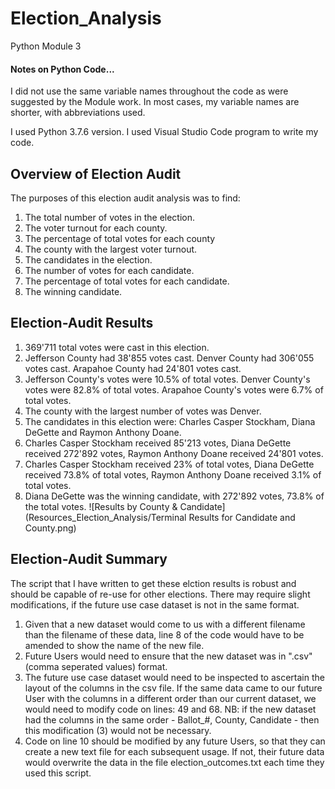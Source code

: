 # Election_Analysis
Python Module 3

#### Notes on Python Code...
I did not use the same variable names throughout the code as were suggested by the Module work.  In most cases, my variable names are shorter, with abbreviations used.

I used Python 3.7.6 version. 
I used Visual Studio Code program to write my code.

## Overview of Election Audit 
The purposes of this election audit analysis was to find:
1. The total number of votes in the election.
2. The voter turnout for each county.
3. The percentage of total votes for each county
4. The county with the largest voter turnout.
5. The candidates in the election.
6. The number of votes for each candidate.
7. The percentage of total votes for each candidate.
8. The winning candidate.

## Election-Audit Results
1. 369'711 total votes were cast in this election.
2. Jefferson County had 38'855 votes cast.
Denver County had 306'055 votes cast.
Arapahoe County had 24'801 votes cast.
3. Jefferson County's votes were 10.5% of total votes.
Denver County's votes were 82.8% of total votes.
Arapahoe County's votes were 6.7% of total votes.
4. The county with the largest number of votes was Denver.
5. The candidates in this election were: Charles Casper Stockham, Diana DeGette and Raymon Anthony Doane.
6. Charles Casper Stockham received 85'213 votes, 
Diana DeGette received 272'892 votes,
Raymon Anthony Doane received 24'801 votes.
7. Charles Casper Stockham received 23% of total votes, 
Diana DeGette received 73.8% of total votes,
Raymon Anthony Doane received 3.1% of total votes.
8. Diana DeGette was the winning candidate, with 272'892 votes, 73.8% of the total votes.
![Results by County & Candidate](Resources_Election_Analysis/Terminal Results for Candidate and County.png)

## Election-Audit Summary
The script that I have written to get these elction results is robust and should be capable of re-use for other elections.  There may require slight modifications, if the future use case dataset is not in the same format.
1.  Given that a new dataset would come to us with a different filename than the filename of these data, line 8 of the code would have to be amended to show the name of the new file.
2.  Future Users would need to ensure that the new dataset was in ".csv" (comma seperated values) format.
3.  The future use case dataset would need to be inspected to ascertain the layout of the columns in the csv file.  If the same data came to our future User with the columns in a different order than our current dataset, we would need to modify code on lines: 49 and 68.
NB: if the new dataset had the columns in the same order - Ballot_#, County, Candidate - then this modification (3) would not be necessary.  
4.  Code on line 10 should be modified by any future Users, so that they can create a new text file for each subsequent usage.  If not, their future data would overwrite the data in the file election_outcomes.txt each time they used this script.





